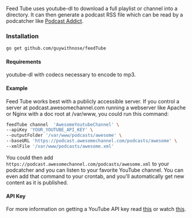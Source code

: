 Feed Tube uses youtube-dl to download a full playlist or channel into a directory.  It can then generate a podcast RSS file which can be read by a podcatcher like [Podcast Addict](https://play.google.com/store/apps/details?id=com.bambuna.podcastaddict).

### Installation
```sh
go get github.com/guywithnose/feedTube
```

#### Requirements
youtube-dl with codecs necessary to encode to mp3.

#### Example
Feed Tube works best with a publicly accessible server.  If you control a server at podcast.awesomechannel.com running a webserver like Apache or Nginx with a doc root at /var/www, you could run this command:
```sh
feedTube channel  'AwesomeYoutubeChannel' \
--apiKey 'YOUR_YOUTUBE_API_KEY' \
--outputFolder '/var/www/podcasts/awesome' \
--baseURL 'https://podcast.awesomechannel.com/podcasts/awesome' \
--xmlFile '/var/www/podcasts/awesome.xml'
```

You could then add `https://podcast.awesomechannel.com/podcasts/awesome.xml` to your podcatcher and you can listen to your favorite YouTube channel.  You can even add that command to your crontab, and you'll automatically get new content as it is published.

#### API Key
For more information on getting a YouTube API key read [this](https://developers.google.com/youtube/v3/getting-started#before-you-start) or watch [this](https://youtu.be/Im69kzhpR3I).
